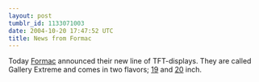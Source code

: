 ```yaml
---
layout: post
tumblr_id: 1133071003  
date: 2004-10-20 17:47:52 UTC
title: News from Formac
---
```


Today <a href="http://www.formac.us/" target="_blank">Formac</a> announced their new line of TFT-displays. They are called Gallery Extreme and comes in two flavors; <a href="http://www.formac.us/p_bin/?cid=solutions_displays_gallery1900_01" target="_blank">19</a> and <a href="http://www.formac.us/p_bin/?cid=solutions_displays_gallery2010_01" target="_blank">20</a> inch.
